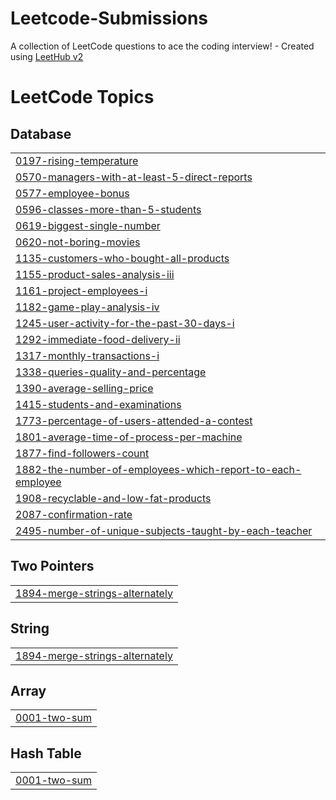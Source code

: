 # Leetcode-Submissions
A collection of LeetCode questions to ace the coding interview! - Created using [LeetHub v2](https://github.com/arunbhardwaj/LeetHub-2.0)

<!---LeetCode Topics Start-->
# LeetCode Topics
## Database
|  |
| ------- |
| [0197-rising-temperature](https://github.com/aparasingh/Leetcode-Submissions/tree/master/0197-rising-temperature) |
| [0570-managers-with-at-least-5-direct-reports](https://github.com/aparasingh/Leetcode-Submissions/tree/master/0570-managers-with-at-least-5-direct-reports) |
| [0577-employee-bonus](https://github.com/aparasingh/Leetcode-Submissions/tree/master/0577-employee-bonus) |
| [0596-classes-more-than-5-students](https://github.com/aparasingh/Leetcode-Submissions/tree/master/0596-classes-more-than-5-students) |
| [0619-biggest-single-number](https://github.com/aparasingh/Leetcode-Submissions/tree/master/0619-biggest-single-number) |
| [0620-not-boring-movies](https://github.com/aparasingh/Leetcode-Submissions/tree/master/0620-not-boring-movies) |
| [1135-customers-who-bought-all-products](https://github.com/aparasingh/Leetcode-Submissions/tree/master/1135-customers-who-bought-all-products) |
| [1155-product-sales-analysis-iii](https://github.com/aparasingh/Leetcode-Submissions/tree/master/1155-product-sales-analysis-iii) |
| [1161-project-employees-i](https://github.com/aparasingh/Leetcode-Submissions/tree/master/1161-project-employees-i) |
| [1182-game-play-analysis-iv](https://github.com/aparasingh/Leetcode-Submissions/tree/master/1182-game-play-analysis-iv) |
| [1245-user-activity-for-the-past-30-days-i](https://github.com/aparasingh/Leetcode-Submissions/tree/master/1245-user-activity-for-the-past-30-days-i) |
| [1292-immediate-food-delivery-ii](https://github.com/aparasingh/Leetcode-Submissions/tree/master/1292-immediate-food-delivery-ii) |
| [1317-monthly-transactions-i](https://github.com/aparasingh/Leetcode-Submissions/tree/master/1317-monthly-transactions-i) |
| [1338-queries-quality-and-percentage](https://github.com/aparasingh/Leetcode-Submissions/tree/master/1338-queries-quality-and-percentage) |
| [1390-average-selling-price](https://github.com/aparasingh/Leetcode-Submissions/tree/master/1390-average-selling-price) |
| [1415-students-and-examinations](https://github.com/aparasingh/Leetcode-Submissions/tree/master/1415-students-and-examinations) |
| [1773-percentage-of-users-attended-a-contest](https://github.com/aparasingh/Leetcode-Submissions/tree/master/1773-percentage-of-users-attended-a-contest) |
| [1801-average-time-of-process-per-machine](https://github.com/aparasingh/Leetcode-Submissions/tree/master/1801-average-time-of-process-per-machine) |
| [1877-find-followers-count](https://github.com/aparasingh/Leetcode-Submissions/tree/master/1877-find-followers-count) |
| [1882-the-number-of-employees-which-report-to-each-employee](https://github.com/aparasingh/Leetcode-Submissions/tree/master/1882-the-number-of-employees-which-report-to-each-employee) |
| [1908-recyclable-and-low-fat-products](https://github.com/aparasingh/Leetcode-Submissions/tree/master/1908-recyclable-and-low-fat-products) |
| [2087-confirmation-rate](https://github.com/aparasingh/Leetcode-Submissions/tree/master/2087-confirmation-rate) |
| [2495-number-of-unique-subjects-taught-by-each-teacher](https://github.com/aparasingh/Leetcode-Submissions/tree/master/2495-number-of-unique-subjects-taught-by-each-teacher) |
## Two Pointers
|  |
| ------- |
| [1894-merge-strings-alternately](https://github.com/aparasingh/Leetcode-Submissions/tree/master/1894-merge-strings-alternately) |
## String
|  |
| ------- |
| [1894-merge-strings-alternately](https://github.com/aparasingh/Leetcode-Submissions/tree/master/1894-merge-strings-alternately) |
## Array
|  |
| ------- |
| [0001-two-sum](https://github.com/aparasingh/Leetcode-Submissions/tree/master/0001-two-sum) |
## Hash Table
|  |
| ------- |
| [0001-two-sum](https://github.com/aparasingh/Leetcode-Submissions/tree/master/0001-two-sum) |
<!---LeetCode Topics End-->